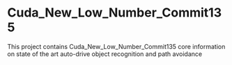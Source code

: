# Cuda_New_Low_Number_Commit135
This project contains Cuda_New_Low_Number_Commit135 core information on state of the art auto-drive object recognition and path avoidance
